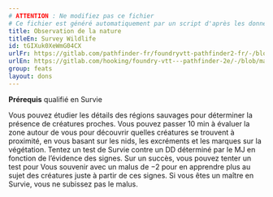 ```yaml
---
# ATTENTION : Ne modifiez pas ce fichier
# Ce fichier est généré automatiquement par un script d'après les données du module Foundry VTT officiel et de sa traduction
title: Observation de la nature
titleEn: Survey Wildlife
id: tGIXuk0XeWmG04CX
urlFr: https://gitlab.com/pathfinder-fr/foundryvtt-pathfinder2-fr/-/blob/master/data/feats/tGIXuk0XeWmG04CX.htm
urlEn: https://gitlab.com/hooking/foundry-vtt---pathfinder-2e/-/blob/master/packs/data/feats.db/survey-wildlife.json
group: feats
layout: dons
---
```

**Prérequis** qualifié en Survie

Vous pouvez étudier les détails des régions sauvages pour déterminer la présence de créatures proches. Vous pouvez passer 10 min à évaluer la zone autour de vous pour découvrir quelles créatures se trouvent à proximité, en vous basant sur les nids, les excréments et les marques sur la végétation. Tentez un test de Survie contre un DD déterminé par le MJ en fonction de l’évidence des signes. Sur un succès, vous pouvez tenter un test pour Vous souvenir avec un malus de −2 pour en apprendre plus au sujet des créatures juste à partir de ces signes. Si vous êtes un maître en Survie, vous ne subissez pas le malus.



